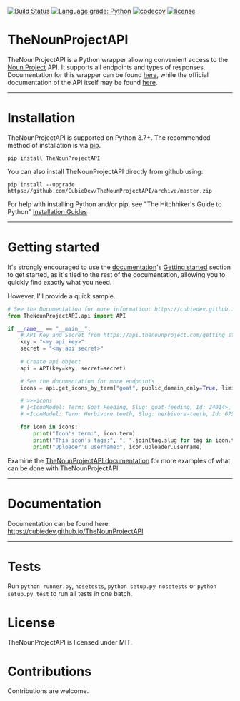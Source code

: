 [![Build Status](https://travis-ci.com/CubieDev/TheNounProjectAPI.svg?branch=master)](https://travis-ci.com/CubieDev/TheNounProjectAPI)
[![Language grade: Python](https://img.shields.io/lgtm/grade/python/g/CubieDev/TheNounProjectAPI.svg?logo=lgtm&logoWidth=18)](https://lgtm.com/projects/g/CubieDev/TheNounProjectAPI/context:python)
[![codecov](https://codecov.io/gh/CubieDev/TheNounProjectAPI/branch/master/graph/badge.svg)](https://codecov.io/gh/CubieDev/TheNounProjectAPI)
[![license](https://img.shields.io/github/license/CubieDev/TheNounProjectAPI)](https://github.com/CubieDev/TheNounProjectAPI/blob/master/LICENSE)

# TheNounProjectAPI
 
TheNounProjectAPI is a Python wrapper allowing convenient access to the [Noun Project](https://thenounproject.com/) API. It supports all endpoints and types of responses. Documentation for this wrapper can be found [here](https://cubiedev.github.io/TheNounProjectAPI/#thenounprojectapi), while the official documentation of the API itself may be found [here](https://api.thenounproject.com/).

---

# Installation
TheNounProjectAPI is supported on Python 3.7+. The recommended method of installation is via [pip](https://pypi.org/project/pip/).
```
pip install TheNounProjectAPI
```
You can also install TheNounProjectAPI directly from github using:
```
pip install --upgrade https://github.com/CubieDev/TheNounProjectAPI/archive/master.zip
```
For help with installing Python and/or pip, see "The Hitchhiker's Guide to Python" [Installation Guides](https://docs.python-guide.org/starting/installation/#installation-guides)

---

# Getting started
It's strongly encouraged to use the [documentation](https://cubiedev.github.io/TheNounProjectAPI/#thenounprojectapi)'s [Getting started](https://cubiedev.github.io/TheNounProjectAPI/introduction.html#getting-started) section to get started, as it's tied to the rest of the documentation, allowing you to quickly find exactly what you need.

However, I'll provide a quick sample.
```python
# See the Documentation for more information: https://cubiedev.github.io/TheNounProjectAPI
from TheNounProjectAPI.api import API

if __name__ == "__main__":
    # API Key and Secret from https://api.thenounproject.com/getting_started.html#creating-an-api-key
    key = "<my api key>"
    secret = "<my api secret>"
    
    # Create api object
    api = API(key=key, secret=secret)

    # See the documentation for more endpoints
    icons = api.get_icons_by_term("goat", public_domain_only=True, limit=2)

    # >>>icons
    # [<IconModel: Term: Goat Feeding, Slug: goat-feeding, Id: 24014>,
    # <IconModel: Term: Herbivore teeth, Slug: herbivore-teeth, Id: 675870>]

    for icon in icons:
        print("Icon's term:", icon.term)
        print("This icon's tags:", ", ".join(tag.slug for tag in icon.tags))
        print("Uploader's username:", icon.uploader.username)
```

Examine the [TheNounProjectAPI documentation](https://cubiedev.github.io/TheNounProjectAPI/index.html#thenounprojectapi) for more examples of what can be done with TheNounProjectAPI.

---

# Documentation
Documentation can be found here: https://cubiedev.github.io/TheNounProjectAPI

---

# Tests
Run `python runner.py`, `nosetests`, `python setup.py nosetests` or `python setup.py test` to run all tests in one batch.

# License
TheNounProjectAPI is licensed under MIT.

# Contributions
Contributions are welcome.
